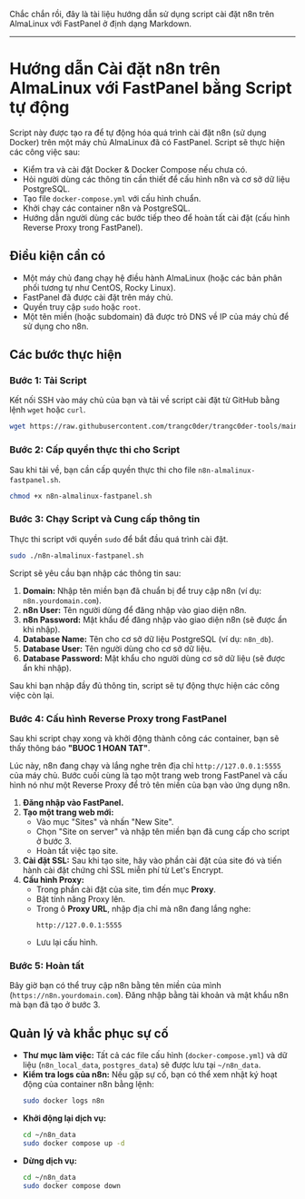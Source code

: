 Chắc chắn rồi, đây là tài liệu hướng dẫn sử dụng script cài đặt n8n trên AlmaLinux với FastPanel ở định dạng Markdown.

---

# Hướng dẫn Cài đặt n8n trên AlmaLinux với FastPanel bằng Script tự động

Script này được tạo ra để tự động hóa quá trình cài đặt n8n (sử dụng Docker) trên một máy chủ AlmaLinux đã có FastPanel. Script sẽ thực hiện các công việc sau:
* Kiểm tra và cài đặt Docker & Docker Compose nếu chưa có.
* Hỏi người dùng các thông tin cần thiết để cấu hình n8n và cơ sở dữ liệu PostgreSQL.
* Tạo file `docker-compose.yml` với cấu hình chuẩn.
* Khởi chạy các container n8n và PostgreSQL.
* Hướng dẫn người dùng các bước tiếp theo để hoàn tất cài đặt (cấu hình Reverse Proxy trong FastPanel).

## Điều kiện cần có

* Một máy chủ đang chạy hệ điều hành AlmaLinux (hoặc các bản phân phối tương tự như CentOS, Rocky Linux).
* FastPanel đã được cài đặt trên máy chủ.
* Quyền truy cập `sudo` hoặc `root`.
* Một tên miền (hoặc subdomain) đã được trỏ DNS về IP của máy chủ để sử dụng cho n8n.

## Các bước thực hiện

### Bước 1: Tải Script

Kết nối SSH vào máy chủ của bạn và tải về script cài đặt từ GitHub bằng lệnh `wget` hoặc `curl`.

```bash
wget https://raw.githubusercontent.com/trangc0der/trangc0der-tools/main/n8n/n8n-almalinux-fastpanel/n8n-almalinux-fastpanel.sh
```

### Bước 2: Cấp quyền thực thi cho Script

Sau khi tải về, bạn cần cấp quyền thực thi cho file `n8n-almalinux-fastpanel.sh`.

```bash
chmod +x n8n-almalinux-fastpanel.sh
```

### Bước 3: Chạy Script và Cung cấp thông tin

Thực thi script với quyền `sudo` để bắt đầu quá trình cài đặt.

```bash
sudo ./n8n-almalinux-fastpanel.sh
```

Script sẽ yêu cầu bạn nhập các thông tin sau:

1.  **Domain:** Nhập tên miền bạn đã chuẩn bị để truy cập n8n (ví dụ: `n8n.yourdomain.com`).
2.  **n8n User:** Tên người dùng để đăng nhập vào giao diện n8n.
3.  **n8n Password:** Mật khẩu để đăng nhập vào giao diện n8n (sẽ được ẩn khi nhập).
4.  **Database Name:** Tên cho cơ sở dữ liệu PostgreSQL (ví dụ: `n8n_db`).
5.  **Database User:** Tên người dùng cho cơ sở dữ liệu.
6.  **Database Password:** Mật khẩu cho người dùng cơ sở dữ liệu (sẽ được ẩn khi nhập).

Sau khi bạn nhập đầy đủ thông tin, script sẽ tự động thực hiện các công việc còn lại.

### Bước 4: Cấu hình Reverse Proxy trong FastPanel

Sau khi script chạy xong và khởi động thành công các container, bạn sẽ thấy thông báo **"BUOC 1 HOAN TAT"**.

Lúc này, n8n đang chạy và lắng nghe trên địa chỉ `http://127.0.0.1:5555` của máy chủ. Bước cuối cùng là tạo một trang web trong FastPanel và cấu hình nó như một Reverse Proxy để trỏ tên miền của bạn vào ứng dụng n8n.

1.  **Đăng nhập vào FastPanel.**
2.  **Tạo một trang web mới:**
    * Vào mục "Sites" và nhấn "New Site".
    * Chọn "Site on server" và nhập tên miền bạn đã cung cấp cho script ở bước 3.
    * Hoàn tất việc tạo site.
3.  **Cài đặt SSL:** Sau khi tạo site, hãy vào phần cài đặt của site đó và tiến hành cài đặt chứng chỉ SSL miễn phí từ Let's Encrypt.
4.  **Cấu hình Proxy:**
    * Trong phần cài đặt của site, tìm đến mục **Proxy**.
    * Bật tính năng Proxy lên.
    * Trong ô **Proxy URL**, nhập địa chỉ mà n8n đang lắng nghe:
        ```
        http://127.0.0.1:5555
        ```
    * Lưu lại cấu hình.

### Bước 5: Hoàn tất

Bây giờ bạn có thể truy cập n8n bằng tên miền của mình (`https://n8n.yourdomain.com`). Đăng nhập bằng tài khoản và mật khẩu n8n mà bạn đã tạo ở bước 3.

## Quản lý và khắc phục sự cố

* **Thư mục làm việc:** Tất cả các file cấu hình (`docker-compose.yml`) và dữ liệu (`n8n_local_data`, `postgres_data`) sẽ được lưu tại `~/n8n_data`.
* **Kiểm tra logs của n8n:** Nếu gặp sự cố, bạn có thể xem nhật ký hoạt động của container n8n bằng lệnh:
    ```bash
    sudo docker logs n8n
    ```
* **Khởi động lại dịch vụ:**
    ```bash
    cd ~/n8n_data
    sudo docker compose up -d
    ```
* **Dừng dịch vụ:**
    ```bash
    cd ~/n8n_data
    sudo docker compose down
    ```